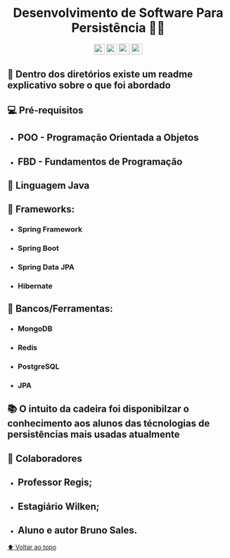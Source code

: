 <div align="center">

# Desenvolvimento de Software Para Persistência 🧑‍💻

</div>

<div align="center">

<img height=24he src="https://img.shields.io/github/repo-size/brunossales/Desenvolvimento-de-Software-Para-Persistencia" /> 
<img height=24he src="https://img.shields.io/github/languages/count/brunossales/Desenvolvimento-de-Software-Para-Persistencia" /> 
<img height=25he src="https://img.shields.io/github/stars/brunossales/Desenvolvimento-de-Software-Para-Persistencia" /> 
<img height=25he src="https://img.shields.io/github/forks/brunossales/Desenvolvimento-de-Software-Para-Persistencia" /> 

</div>

## 📁 Dentro dos diretórios existe um readme explicativo sobre o que foi abordado

## 💻 Pré-requisitos

  - ## POO - Programação Orientada a Objetos

  - ## FBD - Fundamentos de Programação

## 🚀 Linguagem Java

## 🧰 Frameworks:

- ### Spring Framework
- ### Spring Boot
- ### Spring Data JPA
- ### Hibernate

## 💾 Bancos/Ferramentas:

- ### MongoDB
- ### Redis
- ### PostgreSQL
- ### JPA

## 📚 O intuito da cadeira foi disponibilzar o conhecimento aos alunos das técnologias de persistências mais usadas atualmente

## 🤝 Colaboradores

- ## Professor Regis; 

- ## Estagiário Wilken;
  
- ## Aluno e autor Bruno Sales.

[⬆ Voltar ao topo](https://github.com/brunossales/Desenvolvimento-de-Software-Para-Persistencia#desenvolvimento-de-software-para-persist%C3%AAncia-)<br>